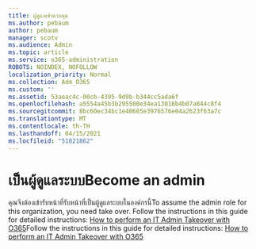 ```yaml
---
title: ผู้ดูแลเข้าควบคุม
ms.author: pebaum
author: pebaum
manager: scotv
ms.audience: Admin
ms.topic: article
ms.service: o365-administration
ROBOTS: NOINDEX, NOFOLLOW
localization_priority: Normal
ms.collection: Adm_O365
ms.custom: ''
ms.assetid: 53aeac4c-00cb-4395-9d9b-b344cc5ada6f
ms.openlocfilehash: a5554a45b3b295500e34ea13016b4b07a844c8f4
ms.sourcegitcommit: 8bc60ec34bc1e40685e3976576e04a2623f63a7c
ms.translationtype: MT
ms.contentlocale: th-TH
ms.lasthandoff: 04/15/2021
ms.locfileid: "51821862"
---
```

# <a name="become-an-admin"></a><span data-ttu-id="fb99d-102">เป็นผู้ดูแลระบบ</span><span class="sxs-lookup"><span data-stu-id="fb99d-102">Become an admin</span></span>

<span data-ttu-id="fb99d-103">คุณจึงต้องเข้ารับหน้าที่รับหน้าที่เป็นผู้ดูแลระบบในองค์กรนี้</span><span class="sxs-lookup"><span data-stu-id="fb99d-103">To assume the admin role for this organization, you need take over.</span></span> <span data-ttu-id="fb99d-104">Follow the instructions in this guide for detailed instructions: [How to perform an IT Admin Takeover with O365](https://powerbi.microsoft.com/pt-pt/blog/how-to-perform-an-it-admin-takeover-with-o365/)</span><span class="sxs-lookup"><span data-stu-id="fb99d-104">Follow the instructions in this guide for detailed instructions: [How to perform an IT Admin Takeover with O365](https://powerbi.microsoft.com/pt-pt/blog/how-to-perform-an-it-admin-takeover-with-o365/)</span></span>
